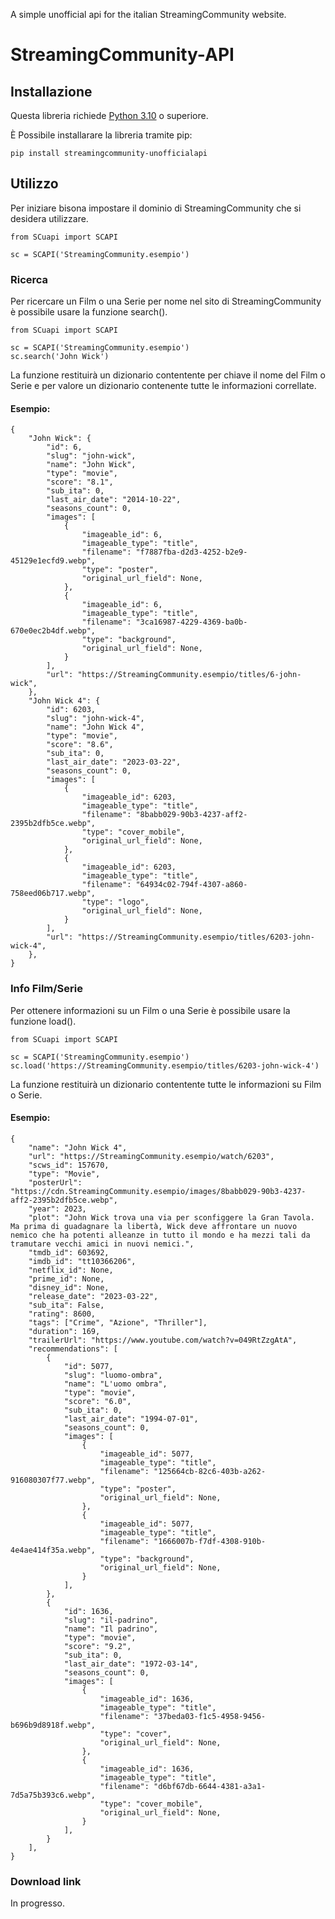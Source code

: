 A simple unofficial api for the italian StreamingCommunity website.



# StreamingCommunity-API

## Installazione

Questa libreria richiede [Python 3.10](https://www.python.org/) o superiore.

È Possibile installarare la libreria tramite pip:


```
pip install streamingcommunity-unofficialapi
```


## Utilizzo

Per iniziare bisona impostare il dominio di StreamingCommunity che si desidera utilizzare.
```
from SCuapi import SCAPI

sc = SCAPI('StreamingCommunity.esempio')

```

### Ricerca
Per ricercare un Film o una Serie per nome nel sito di StreamingCommunity è possibile usare la funzione search().

```
from SCuapi import SCAPI

sc = SCAPI('StreamingCommunity.esempio')
sc.search('John Wick')

```

La funzione restituirà un dizionario contentente per chiave il nome del Film o Serie e per valore un dizionario contenente tutte le informazioni correllate.

#### Esempio:
```
{
    "John Wick": {
        "id": 6,
        "slug": "john-wick",
        "name": "John Wick",
        "type": "movie",
        "score": "8.1",
        "sub_ita": 0,
        "last_air_date": "2014-10-22",
        "seasons_count": 0,
        "images": [
            {
                "imageable_id": 6,
                "imageable_type": "title",
                "filename": "f7887fba-d2d3-4252-b2e9-45129e1ecfd9.webp",
                "type": "poster",
                "original_url_field": None,
            },
            {
                "imageable_id": 6,
                "imageable_type": "title",
                "filename": "3ca16987-4229-4369-ba0b-670e0ec2b4df.webp",
                "type": "background",
                "original_url_field": None,
            }
        ],
        "url": "https://StreamingCommunity.esempio/titles/6-john-wick",
    },
    "John Wick 4": {
        "id": 6203,
        "slug": "john-wick-4",
        "name": "John Wick 4",
        "type": "movie",
        "score": "8.6",
        "sub_ita": 0,
        "last_air_date": "2023-03-22",
        "seasons_count": 0,
        "images": [
            {
                "imageable_id": 6203,
                "imageable_type": "title",
                "filename": "8babb029-90b3-4237-aff2-2395b2dfb5ce.webp",
                "type": "cover_mobile",
                "original_url_field": None,
            },
            {
                "imageable_id": 6203,
                "imageable_type": "title",
                "filename": "64934c02-794f-4307-a860-758eed06b717.webp",
                "type": "logo",
                "original_url_field": None,
            }
        ],
        "url": "https://StreamingCommunity.esempio/titles/6203-john-wick-4",
    },
}
```

### Info Film/Serie

Per ottenere informazioni su un Film o una Serie è possibile usare la funzione load().

```
from SCuapi import SCAPI

sc = SCAPI('StreamingCommunity.esempio')
sc.load('https://StreamingCommunity.esempio/titles/6203-john-wick-4')
```

La funzione restituirà un dizionario contentente tutte le informazioni su Film o Serie.

#### Esempio:
```
{
    "name": "John Wick 4",
    "url": "https://StreamingCommunity.esempio/watch/6203",
    "scws_id": 157670,
    "type": "Movie",
    "posterUrl": "https://cdn.StreamingCommunity.esempio/images/8babb029-90b3-4237-aff2-2395b2dfb5ce.webp",
    "year": 2023,
    "plot": "John Wick trova una via per sconfiggere la Gran Tavola. Ma prima di guadagnare la libertà, Wick deve affrontare un nuovo nemico che ha potenti alleanze in tutto il mondo e ha mezzi tali da tramutare vecchi amici in nuovi nemici.",
    "tmdb_id": 603692,
    "imdb_id": "tt10366206",
    "netflix_id": None,
    "prime_id": None,
    "disney_id": None,
    "release_date": "2023-03-22",
    "sub_ita": False,
    "rating": 8600,
    "tags": ["Crime", "Azione", "Thriller"],
    "duration": 169,
    "trailerUrl": "https://www.youtube.com/watch?v=049RtZzgAtA",
    "recommendations": [
        {
            "id": 5077,
            "slug": "luomo-ombra",
            "name": "L'uomo ombra",
            "type": "movie",
            "score": "6.0",
            "sub_ita": 0,
            "last_air_date": "1994-07-01",
            "seasons_count": 0,
            "images": [
                {
                    "imageable_id": 5077,
                    "imageable_type": "title",
                    "filename": "125664cb-82c6-403b-a262-916080307f77.webp",
                    "type": "poster",
                    "original_url_field": None,
                },
                {
                    "imageable_id": 5077,
                    "imageable_type": "title",
                    "filename": "1666007b-f7df-4308-910b-4e4ae414f35a.webp",
                    "type": "background",
                    "original_url_field": None,
                }
            ],
        },
        {
            "id": 1636,
            "slug": "il-padrino",
            "name": "Il padrino",
            "type": "movie",
            "score": "9.2",
            "sub_ita": 0,
            "last_air_date": "1972-03-14",
            "seasons_count": 0,
            "images": [
                {
                    "imageable_id": 1636,
                    "imageable_type": "title",
                    "filename": "37beda03-f1c5-4958-9456-b696b9d8918f.webp",
                    "type": "cover",
                    "original_url_field": None,
                },
                {
                    "imageable_id": 1636,
                    "imageable_type": "title",
                    "filename": "d6bf67db-6644-4381-a3a1-7d5a75b393c6.webp",
                    "type": "cover_mobile",
                    "original_url_field": None,
                }
            ],
        }
    ],
}

```

### Download link

In progresso.
